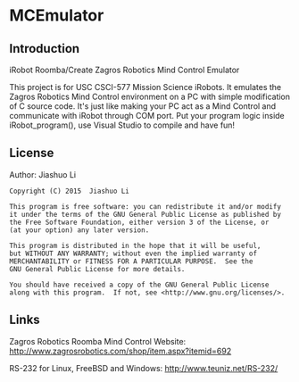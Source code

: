 # MCEmulator

## Introduction

iRobot Roomba/Create Zagros Robotics Mind Control Emulator

This project is for USC CSCI-577 Mission Science iRobots. 
It emulates the Zagros Robotics Mind Control environment on a PC with simple modification of C source code.
It's just like making your PC act as a Mind Control and communicate with iRobot through COM port.
Put your program logic inside iRobot_program(), use Visual Studio to compile and have fun!

## License

Author: Jiashuo Li

    Copyright (C) 2015  Jiashuo Li

    This program is free software: you can redistribute it and/or modify
    it under the terms of the GNU General Public License as published by
    the Free Software Foundation, either version 3 of the License, or
    (at your option) any later version.

    This program is distributed in the hope that it will be useful,
    but WITHOUT ANY WARRANTY; without even the implied warranty of
    MERCHANTABILITY or FITNESS FOR A PARTICULAR PURPOSE.  See the
    GNU General Public License for more details.

    You should have received a copy of the GNU General Public License
    along with this program.  If not, see <http://www.gnu.org/licenses/>.

## Links

Zagros Robotics Roomba Mind Control Website:
http://www.zagrosrobotics.com/shop/item.aspx?itemid=692

RS-232 for Linux, FreeBSD and Windows:
http://www.teuniz.net/RS-232/

